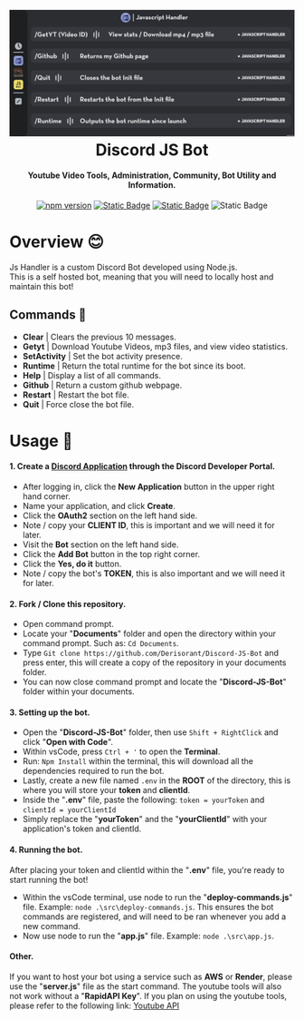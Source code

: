 <h1 align="center">
<br>
<img src="https://github.com/Derisorant/Discord-Bot/blob/main/assets/Discord-Help.png?raw=true" alt="Custom - Discord Bot">
<br>
Discord JS Bot
<br>
</h1>

<div align="center">
  <h4 align="center">Youtube Video Tools, Administration, Community, Bot Utility and Information.</h4>
  <a href="https://www.npmjs.com/package/discord.js"><img src="https://img.shields.io/npm/v/discord.js.svg?maxAge=3600" alt="npm version" /></a>
  <a href="https://pm2.keymetrics.io/"><img alt="Static Badge" src="https://img.shields.io/badge/PM2%20-%20v5.3.0-%20%2302b08a?style=flat&link=https%3A%2F%2Fwww.npmjs.com%2F"></a>
  <a href="https://nodejs.org/en"><img alt="Static Badge" src="https://img.shields.io/badge/Node.js-%20v18.17.0%20-%20%238bc500?style=flat&link=https%3A%2F%2Fwww.npmjs.com%2F"></a>
 <img alt="Static Badge" src="https://img.shields.io/badge/Discord.js%20-%20v14.14.1%20-%20?style=flat&logo=discord&logoColor=ffffff&color=4752c4&link=https%3A%2F%2Fold.discordjs.dev%2F%23%2Fdocs%2Fdiscord.js%2Fmain%2Fgeneral%2Fwelcome">
</div>

# Overview 😊

Js Handler is a custom Discord Bot developed using Node.js.<br>
This is a self hosted bot, meaning that you will need to locally host and maintain this bot!

## Commands 🤖

- **Clear** | Clears the previous 10 messages.
- **Getyt** | Download Youtube Videos, mp3 files, and view video statistics.
- **SetActivity** | Set the bot activity presence.
- **Runtime** | Return the total runtime for the bot since its boot.
- **Help** | Display a list of all commands.
- **Github** | Return a custom github webpage.
- **Restart** | Restart the bot file.
- **Quit** | Force close the bot file.

# Usage 📩

#### 1. Create a [Discord Application](https://discordapp.com/developers/applications) through the Discord Developer Portal.
* After logging in, click the **New Application** button in the upper right hand corner.
* Name your application, and click **Create**.
* Click the **OAuth2** section on the left hand side.
* Note / copy your **CLIENT ID**, this is important and we will need it for later.
* Visit the **Bot** section on the left hand side.
* Click the **Add Bot** button in the top right corner.
* Click the **Yes, do it** button.
* Note / copy the bot's **TOKEN**, this is also important and we will need it for later.

#### 2. Fork / Clone this repository.
* Open command prompt.
* Locate your "**Documents**" folder and open the directory within your command prompt. Such as: `Cd Documents`.
* Type `Git clone https://github.com/Derisorant/Discord-JS-Bot` and press enter, this will create a copy of the repository in your documents folder.
* You can now close command prompt and locate the "**Discord-JS-Bot**" folder within your documents.

#### 3. Setting up the bot.
* Open the "**Discord-JS-Bot**" folder, then use `Shift + RightClick` and click "**Open with Code**".
* Within vsCode, press `Ctrl + '` to open the **Terminal**.
* Run: `Npm Install` within the terminal, this will download all the dependencies required to run the bot.
* Lastly, create a new file named `.env` in the **ROOT** of the directory, this is where you will store your **token** and **clientId**.
* Inside the "**.env**" file, paste the following: `token = yourToken` and `clientId = yourClientId`
* Simply replace the "**yourToken**" and the "**yourClientId**" with your application's token and clientId.

#### 4. Running the bot.
After placing your token and clientId within the "**.env**" file, you're ready to start running the bot!
* Within the vsCode terminal, use node to run the "**deploy-commands.js**" file. Example: `node .\src\deploy-commands.js`. This ensures the bot commands are registered, and will need to be ran whenever you add a new command.
* Now use node to run the "**app.js**" file. Example: `node .\src\app.js`.

#### Other.
If you want to host your bot using a service such as **AWS** or **Render**, please use the "**server.js**" file as the start command.
The youtube tools will also not work without a "**RapidAPI Key**". If you plan on using the youtube tools, please refer to the following link: [Youtube API](https://rapidapi.com/ytjar/api/ytstream-download-youtube-videos)
